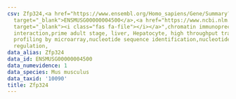 ```yaml
---
csv: Zfp324,<a href="https://www.ensembl.org/Homo_sapiens/Gene/Summary?db=core;g=ENSMUSG00000004500"
  target="_blank">ENSMUSG00000004500</a>,<a href="https://www.ncbi.nlm.nih.gov/pubmed/23834426"
  target="_blank"><i class="fas fa-file"></i></a>",chromatin immunoprecipitation assay,direct
  interaction,prime adult stage, liver, Hepatocyte, high throughput transcription
  profiling by microarray,nucleotide sequence identification,nucleotide sequence identification,transcriptional
  regulation,
data_alias: Zfp324
data_id: ENSMUSG00000004500
data_numevidence: 1
data_species: Mus musculus
data_taxid: '10090'
title: Zfp324
---
```

